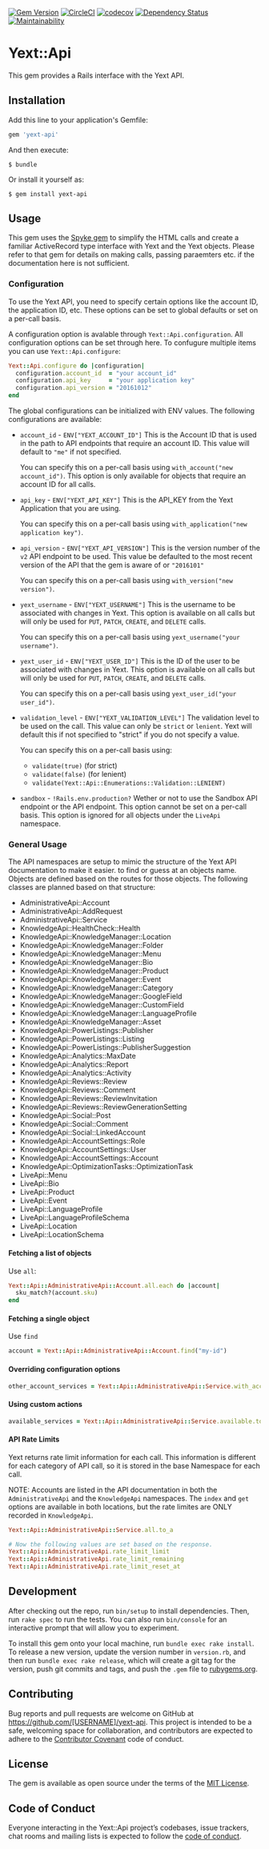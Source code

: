 [![Gem Version](https://badge.fury.io/rb/yext-api.svg)](https://badge.fury.io/rb/yext-api.svg)
[![CircleCI](https://circleci.com/gh/CardTapp/yext-api.svg?style=svg)](https://circleci.com/gh/CardTapp/yext-api)
[![codecov](https://codecov.io/gh/CardTapp/yext-api/branch/master/graph/badge.svg)](https://codecov.io/gh/CardTapp/yext-api)
[![Dependency Status](https://gemnasium.com/badges/github.com/CardTapp/yext-api.svg)](https://gemnasium.com/github.com/CardTapp/yext-api)
[![Maintainability](https://api.codeclimate.com/v1/badges/d80882f00aafa1ed5c7b/maintainability)](https://codeclimate.com/github/CardTapp/yext-api/maintainability)

# Yext::Api

This gem provides a Rails interface with the Yext API.

## Installation

Add this line to your application's Gemfile:

```ruby
gem 'yext-api'
```

And then execute:

    $ bundle

Or install it yourself as:

    $ gem install yext-api

## Usage

This gem uses the [Spyke gem](https://github.com/balvig/spyke) to simplify the HTML calls and create
a familiar ActiveRecord type interface with Yext and the Yext objects.  Please refer to that gem for
details on making calls, passing paraemters etc. if the documentation here is not sufficient.

### Configuration

To use the Yext API, you need to specify certain options like the account ID, the application ID, etc.
These options can be set to global defaults or set on a per-call basis.

A configuration option is avalable through `Yext::Api.configuration`.  All configuration options can
be set through here.  To confugure multiple items you can use `Yext::Api.configure`:

```ruby
Yext::Api.configure do |configuration|
  configuration.account_id  = "your account_id"
  configuration.api_key     = "your application key"
  configuration.api_version = "20161012"
end
```

The global configurations can be initialized with ENV values.  The following configurations are available:

* `account_id` - `ENV["YEXT_ACCOUNT_ID"]`
  This is the Account ID that is used in the path to API endpoints that require an account ID.  This
  value will default to `"me"` if not specified.

  You can specify this on a per-call basis using `with_account("new account_id")`.  This option is only
  available for objects that require an account ID for all calls.

* `api_key` - `ENV["YEXT_API_KEY"]`
  This is the API_KEY from the Yext Application that you are using.

  You can specify this on a per-call basis using `with_application("new application key")`.

* `api_version` - `ENV["YEXT_API_VERSION"]`
  This is the version number of the `v2` API endpoint to be used.  This value be defaulted to the most
  recent version of the API that the gem is aware of or `"2016101"`

  You can specify this on a per-call basis using `with_version("new version")`.

* `yext_username` - `ENV["YEXT_USERNAME"]`
  This is the username to be associated with changes in Yext.  This option is available on all calls but
  will only be used for `PUT`, `PATCH`, `CREATE`, and `DELETE` calls.

  You can specify this on a per-call basis using `yext_username("your username")`.

* `yext_user_id` - `ENV["YEXT_USER_ID"]`
  This is the ID of the user to be associated with changes in Yext.  This option is available on all calls but
  will only be used for `PUT`, `PATCH`, `CREATE`, and `DELETE` calls.

  You can specify this on a per-call basis using `yext_user_id("your user_id")`.

* `validation_level` - `ENV["YEXT_VALIDATION_LEVEL"]`
  The validation level to be used on the call.  This value can only be `strict` or `lenient`.
  Yext will default this if not specified to "strict" if you do not specify a value.

  You can specify this on a per-call basis using:
  * `validate(true)` (for strict)
  * `validate(false)` (for lenient)
  * `validate(Yext::Api::Enumerations::Validation::LENIENT)`

* `sandbox` - `!Rails.env.production?`
  Wether or not to use the Sandbox API endpoint or the API endpoint.  This option cannot be set on a
  per-call basis.  This option is ignored for all objects under the `LiveApi` namespace.

### General Usage

The API namespaces are setup to mimic the structure of the Yext API documentation to make it easier.
to find or guess at an objects name.  Objects are defined based on the routes for those objects.  The
following classes are planned based on that structure:

* AdministrativeApi::Account
* AdministrativeApi::AddRequest
* AdministrativeApi::Service
* KnowledgeApi::HealthCheck::Health
* KnowledgeApi::KnowledgeManager::Location
* KnowledgeApi::KnowledgeManager::Folder
* KnowledgeApi::KnowledgeManager::Menu
* KnowledgeApi::KnowledgeManager::Bio
* KnowledgeApi::KnowledgeManager::Product
* KnowledgeApi::KnowledgeManager::Event
* KnowledgeApi::KnowledgeManager::Category
* KnowledgeApi::KnowledgeManager::GoogleField
* KnowledgeApi::KnowledgeManager::CustomField
* KnowledgeApi::KnowledgeManager::LanguageProfile
* KnowledgeApi::KnowledgeManager::Asset
* KnowledgeApi::PowerListings::Publisher
* KnowledgeApi::PowerListings::Listing
* KnowledgeApi::PowerListings::PublisherSuggestion
* KnowledgeApi::Analytics::MaxDate
* KnowledgeApi::Analytics::Report
* KnowledgeApi::Analytics::Activity
* KnowledgeApi::Reviews::Review
* KnowledgeApi::Reviews::Comment
* KnowledgeApi::Reviews::ReviewInvitation
* KnowledgeApi::Reviews::ReviewGenerationSetting
* KnowledgeApi::Social::Post
* KnowledgeApi::Social::Comment
* KnowledgeApi::Social::LinkedAccount
* KnowledgeApi::AccountSettings::Role
* KnowledgeApi::AccountSettings::User
* KnowledgeApi::AccountSettings::Account
* KnowledgeApi::OptimizationTasks::OptimizationTask
* LiveApi::Menu
* LiveApi::Bio
* LiveApi::Product
* LiveApi::Event
* LiveApi::LanguageProfile
* LiveApi::LanguageProfileSchema
* LiveApi::Location
* LiveApi::LocationSchema

#### Fetching a list of objects

Use `all`:

```ruby
Yext::Api::AdministrativeApi::Account.all.each do |account|
  sku_match?(account.sku)
end
```

#### Fetching a single object

Use `find`

```ruby
account = Yext::Api::AdministrativeApi::Account.find("my-id")
```

#### Overriding configuration options

```ruby
other_account_services = Yext::Api::AdministrativeApi::Service.with_account("6664444").with_application("777821019292928").to_a
```

#### Using custom actions

```ruby
available_services = Yext::Api::AdministrativeApi::Service.available.to_a
```

#### API Rate Limits

Yext returns rate limit information for each call.  This information is different for each category of
API call, so it is stored in the base Namespace for each call.

NOTE:  Accounts are listed in the API documentation in both the `AdministrativeApi` and the `KnowledgeApi`
namespaces.  The `index` and `get` options are available in both locations, but the rate limites are
ONLY recorded in `KnowledgeApi`.

```ruby
Yext::Api::AdministrativeApi::Service.all.to_a

# Now the following values are set based on the response.
Yext::Api::AdministrativeApi.rate_limit_limit
Yext::Api::AdministrativeApi.rate_limit_remaining
Yext::Api::AdministrativeApi.rate_limit_reset_at
```

## Development

After checking out the repo, run `bin/setup` to install dependencies. Then, run `rake spec` to run the
tests. You can also run `bin/console` for an interactive prompt that will allow you to experiment.

To install this gem onto your local machine, run `bundle exec rake install`. To release a new version,
update the version number in `version.rb`, and then run `bundle exec rake release`, which will create
a git tag for the version, push git commits and tags, and push the `.gem` file to
[rubygems.org](https://rubygems.org).

## Contributing

Bug reports and pull requests are welcome on GitHub at https://github.com/[USERNAME]/yext-api. This
project is intended to be a safe, welcoming space for collaboration, and contributors are expected to
adhere to the [Contributor Covenant](http://contributor-covenant.org) code of conduct.

## License

The gem is available as open source under the terms of the [MIT License](https://opensource.org/licenses/MIT).

## Code of Conduct

Everyone interacting in the Yext::Api project’s codebases, issue trackers, chat rooms and mailing lists
is expected to follow the [code of conduct](https://github.com/[USERNAME]/yext-api/blob/master/CODE_OF_CONDUCT.md).
